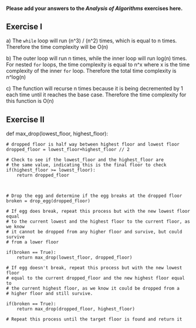 #### Please add your answers to the ***Analysis of  Algorithms*** exercises here.

## Exercise I

a) The `while` loop will run (n^3) / (n^2) times, which is equal to n times.
Therefore the time complexity will be O(n)


b) The outer loop will run n times, while the inner loop will run log(n) times.
For nested `for` loops, the time complexity is equal to n^x where x is the time
complexity of the inner `for` loop. 
Therefore the total time complexity is n^log(n)


c) The function will recurse n times because it is being decremented
by 1 each time until it reaches the base case. Therefore the time complexity
for this function is O(n)

## Exercise II

def max_drop(lowest_floor, highest_floor):

    # dropped floor is half way between highest floor and lowest floor
    dropped_floor = lowest_floor+highest_floor // 2

    # Check to see if the lowest_floor and the highest_floor are
    # the same value, indicating this is the final floor to check
    if(highest_floor >= lowest_floor):
        return dropped_floor

    

    # Drop the egg and determine if the egg breaks at the dropped floor
    broken = drop_egg(dropped_floor)

    # If egg does break, repeat this process but with the new lowest floor equal 
    # to the current lowest and the highest floor to the current floor, as we know
    # it cannot be dropped from any higher floor and survive, but could survive 
    # from a lower floor

    if(broken == True):
        return max_drop(lowest_floor, dropped_floor)

    # If egg doesn't break, repeat this process but with the new lowest floor
    # equal to the current dropped_floor and the new highest floor equal to
    # the current highest floor, as we know it could be dropped from a 
    # higher floor and still survive.

    if(broken == True):
        return max_drop(dropped_floor, highest_floor)

    # Repeat this process until the target floor is found and return it

